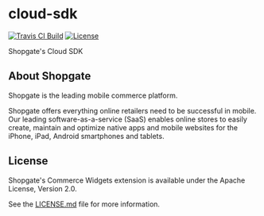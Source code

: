 # cloud-sdk


[![Travis CI Build](https://travis-ci.org/shopgate/cloud-sdk.svg?branch=master)](https://travis-ci.org/shopgate/cloud-sdk)
[![License](https://img.shields.io/badge/License-Apache%202.0-blue.svg)](https://opensource.org/licenses/Apache-2.0)

Shopgate's Cloud SDK

## About Shopgate

Shopgate is the leading mobile commerce platform.

Shopgate offers everything online retailers need to be successful in mobile. Our leading
software-as-a-service (SaaS) enables online stores to easily create, maintain and optimize native
apps and mobile websites for the iPhone, iPad, Android smartphones and tablets.

## License

Shopgate's Commerce Widgets extension is available under the Apache License, Version 2.0.

See the [LICENSE.md](./LICENSE.md) file for more information.
